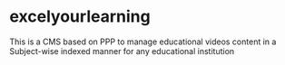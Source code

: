 excelyourlearning
=================

This is a CMS based on PPP to manage educational videos content in a Subject-wise indexed manner for any educational institution
